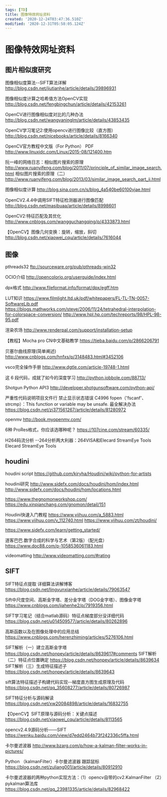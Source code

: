 ```yaml
---
tags: [TD]
title: 图像特效网址资料
created: '2020-12-24T03:47:36.510Z'
modified: '2020-12-31T05:58:05.124Z'
---
```


# 图像特效网址资料


## 图片相似度研究
图像相似度算法--SIFT算法详解
http://blog.csdn.net/jiutianhe/article/details/39896931

图像相似度计算之哈希值方法OpenCV实现
http://blog.csdn.net/fengbingchun/article/details/42153261

OpenCV进行图像相似度对比的几种办法
http://blog.csdn.net/wangyaninglm/article/details/43853435

OpenCV学习笔记2:使用opencv进行图像比较（直方图）
http://blog.csdn.net/nicebooks/article/details/8166340

OpenCV官方教程中文版（For Python） PDF
http://www.linuxidc.com/Linux/2015-08/121400.htm

阮一峰的网络日志：相似图片搜索的原理
http://www.ruanyifeng.com/blog/2011/07/principle_of_similar_image_search.html
相似图片搜索的原理（二）
http://www.ruanyifeng.com/blog/2013/03/similar_image_search_part_ii.html

图像相似度计算
http://blog.sina.com.cn/s/blog_4a540be60100vjae.html

OpenCV2.4.4中调用SIFT特征检测器进行图像匹配
http://blog.csdn.net/masibuaa/article/details/8998601

OpenCV2:特征匹配及其优化
http://www.cnblogs.com/wangguchangqing/p/4333873.html

【OpenCV】图像几何变换：旋转，缩放，斜切
http://blog.csdn.net/xiaowei_cqu/article/details/7616044

## 图像

pthreads32
ftp://sourceware.org/pub/pthreads-win32

OCIO介绍
http://opencolorio.org/userguide/index.html

dpx格式
http://www.fileformat.info/format/dpx/egff.htm

LUT知识
https://www.filmlight.ltd.uk/pdf/whitepapers/FL-TL-TN-0057-SoftwareLib.pdf
https://blogs.mathworks.com/steve/2006/11/24/tetrahedral-interpolation-for-colorspace-conversion/
http://www.hpl.hp.com/techreports/98/HPL-98-95.pdf

渲染农场
http://www.renderpal.com/support/installation-setup

【教程】Mocha pro CN中文基础教学
https://tieba.baidu.com/p/2866206791

贝塞尔曲线原理(简单阐述)
http://www.cnblogs.com/hnfxs/p/3148483.html#3452106

vsco完全操作手册
http://www.dgtle.com/article-19748-1.html

这 6 段代码，成就了如今的深度学习
http://python.jobbole.com/88713/

Shotgun Python API3
http://developer.shotgunsoftware.com/python-api/

严重性代码说明项目文件行	禁止显示状态错误 C4996 fopen（'fscanf'、strcmp）：This function or variable may be unsafe. 最全解决办法
https://blog.csdn.net/zj371561267/article/details/81280972

openmv
http://book.myopenmv.com/

6种 ProRes格式，你应该选哪种呢？
https://107cine.com/stream/60335/

H264码流分析 --264分析两大利器：264VISA和Elecard StreamEye Tools
Elecard StreamEye Tools

## houdini

houdini script
https://github.com/kiryha/Houdini/wiki/python-for-artists

houdini研究
http://www.sidefx.com/docs/houdini/hom/index.html
http://www.sidefx.com/docs/houdini/hom/locations.html

https://www.thegnomonworkshop.com/
https://edu.xinpianchang.com/gnomon/detail/151

Houdini快速入门教程
https://www.yiihuu.com/a_5883.html
https://www.yiihuu.com/v_112740.html
https://www.yiihuu.com/zt/houdini/

https://www.sidefx.com/learn/getting_started/

道客巴巴.数字合成的科学与艺术（第2版）（配光盘）
https://www.doc88.com/p-1058536061183.html

videomatting
http://www.videomatting.com/#rating

## SIFT

SIFT特征点提取 详细算法讲解博客
https://blog.csdn.net/lingyunxianhe/article/details/79063547

Sift中尺度空间、高斯金字塔、差分金字塔（DOG金字塔）、图像金字塔
https://www.cnblogs.com/jiahenhe2/p/7919356.html

SIFT学习笔记（结合matlab源码）特征点梯度部分没详细代码
https://blog.csdn.net/u014509577/article/details/80262896

高斯函数以及在图像处理中的应用总结
https://www.cnblogs.com/herenzhiming/articles/5276106.html

SIFT解析（一）建立高斯金字塔
https://blog.csdn.net/honpey/article/details/8639617#comments
SIFT解析（二）特征点位置确定
https://blog.csdn.net/honpey/article/details/8639634
SIFT解析（三）生成特征描述子
https://blog.csdn.net/honpey/article/details/8639643

sift算法特征描述子构建代码实现--梯度直方图生成原理及代码
https://blog.csdn.net/qq_35608277/article/details/80726987

SIFT特征分析与源码解读
https://blog.csdn.net/xw20084898/article/details/16832755

【OpenCV】SIFT原理与源码分析：关键点描述
https://blog.csdn.net/xiaowei_cqu/article/details/8113565

opencv2.4.9源码分析——SIFT
https://wenku.baidu.com/view/d7edd2464b73f242336c5ffa.html

卡尔曼滤波器
http://www.bzarg.com/p/how-a-kalman-filter-works-in-pictures/

Python （kalmanFilter）卡尔曼滤波器 跟踪鼠标
https://blog.csdn.net/zuliang001/article/details/80912910

卡尔曼滤波器的两种python实现方法：（1）opencv自带的cv2.KalmanFilter （2）pykalman算法库
https://blog.csdn.net/qq_23981335/article/details/82968422


